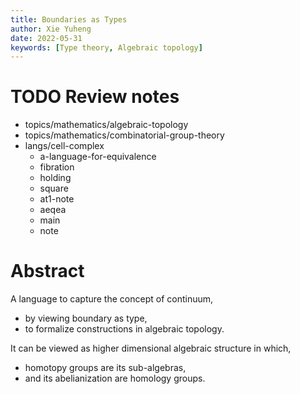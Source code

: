 ```yaml
---
title: Boundaries as Types
author: Xie Yuheng
date: 2022-05-31
keywords: [Type theory, Algebraic topology]
---
```


# TODO Review notes

- topics/mathematics/algebraic-topology
- topics/mathematics/combinatorial-group-theory
- langs/cell-complex
  - a-language-for-equivalence
  - fibration
  - holding
  - square
  - at1-note
  - aeqea
  - main
  - note

# Abstract

A language to capture the concept of continuum,
- by viewing boundary as type,
- to formalize constructions in algebraic topology.

It can be viewed as higher dimensional algebraic structure in which,
- homotopy groups are its sub-algebras,
- and its abelianization are homology groups.
